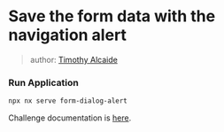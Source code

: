 # Save the form data with the navigation alert

> author: [Timothy Alcaide](https://github.com/alcaidio)

### Run Application

```bash
npx nx serve form-dialog-alert
```

Challenge documentation is [here](https://angular-challenges.vercel.app/challenges/forms/48-form-dialog-alert/).
